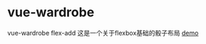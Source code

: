 # vue-wardrobe
vue-wardrobe
flex-add
这是一个关于flexbox基础的骰子布局
 [demo](https://1156897632.github.io/vue-wardrobe/index.html)   
